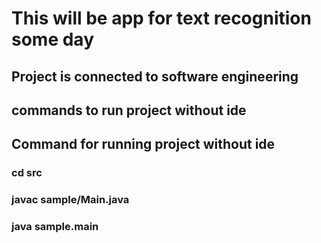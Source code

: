 # This will be app for text recognition some day

## Project is connected to software engineering

## commands to run project without ide

## Command for running project without ide

### cd src
### javac sample/Main.java
### java sample.main